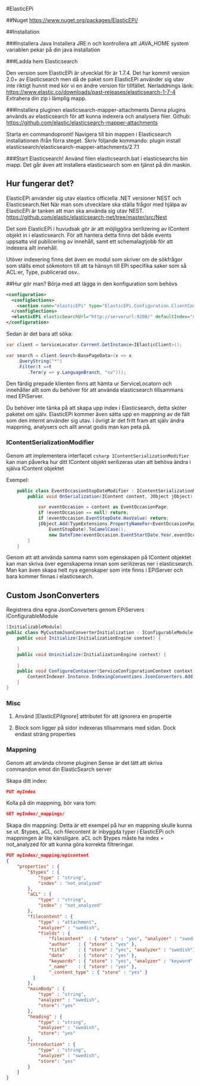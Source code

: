 #ElasticEPi

##Nuget
https://www.nuget.org/packages/ElasticEPi/

##Installation

###Installera Java
Installera JRE:n och kontrollera att JAVA_HOME system variablen pekar på din java installation

###Ladda hem Elasticsearch

Den version som ElasticEPi är utvecklat för är 1.7.4.
Det har kommit version 2.0+ av Elasticsearch men då de paket som ElasticEPi använder sig utav inte riktigt hunnit med kör vi en ändre version för tillfället.
Nerladdnings länk: https://www.elastic.co/downloads/past-releases/elasticsearch-1-7-4
Extrahera din zip i lämplig mapp.

###Installera pluginen elasticsearch-mapper-attachments
Denna plugins används av elasticsearch för att kunna indexera och analysera filer.
Github: https://github.com/elastic/elasticsearch-mapper-attachments

Starta en commandopromt!
Navigera till bin mappen i Elasticsearch installationen ifrån förra steget.
Skriv följande kommando: plugin install elasticsearch/elasticsearch-mapper-attachments/2.7.1

###Start Elasticsearch!
Använd filen elasticsearch.bat i elasticsearchs bin mapp.
Det går även att installera elasticsearch som en tjänst på din maskin.

## Hur fungerar det?
ElasticEPi använder sig utav elastics officiella .NET versioner NEST och Elasticsearch.Net
När man som utvecklare ska ställa frågor med hjälpa av ElasticEPi är tanken att man ska använda sig utav NEST.
https://github.com/elastic/elasticsearch-net/tree/master/src/Nest

Det som ElasticEPi i huvudsak gör är att möjliggöra serilizering av IContent objekt in i elasticsearch.
För att hantera detta finns det både events uppsatta vid publicering av innehåll, samt ett schemalagtjobb för att indexera allt innehåll.

Utöver indexering finns det även en modul som skriver om de sökfrågor som ställs emot sökmotorn till att ta hänsyn till EPi specifika saker som så ACL:er, Type, publicerad osv..

##Hur gör man?
Börja med att lägga in den konfiguration som behövs
```xml
<configuration>
  <configSections>
    <section name="elasticEPi" type="ElasticEPi.Configuration.ClientConfigurationSection, ElasticEPi" />
  </configSections>
  <elasticEPi elasticSearchUrl="http://serverurl:9200/" defaultIndex="dev-MySearchIndex" />
</configuration>
```

Sedan är det bara att söka:

```csharp
var client = ServiceLocator.Current.GetInstance<IElasticClient>();

var search = client.Search<BasePageData>(x => x
	.QueryString("*")
	.Filter(t =>t
		.Term(y => y.LanguageBranch, "sv")));
```

Den färdig prepade klienten finns att hämta ur ServiceLocatorn och innehåller allt som du behöver för att använda elasticsearch tillsammans med EPiServer.

Du behöver inte tänka på att skapa upp index i Elasticsearch, detta sköter paketet om själv. ElasticEPi kommer även sätta upp en mappning av de fält som den internt använder sig utav. i övrigt är det fritt fram att själv ändra mappning, analysers och allt annat godis man kan peta på.


### IContentSerializationModifier

Genom att implementera interfacet ```csharp IContentSerializationModifier ``` kan man påverka hur ditt IContent objekt serilizeras utan att behöva ändra i själva IContent objektet

Exempel:
```csharp
    public class EventOccasionStopDateModifier : IContentSerializationModifier {
        public void OnSerialization(IContent content, JObject jObject) {

            var eventOccasion = content as EventOccasionPage;
            if (eventOccasion == null) return;
            if (eventOccasion.EventStopDate.HasValue) return;
            jObject.Add(TypeExtensions.PropertyNameFor<EventOccasionPage>(x => x.
                EventStopDate).ToCamelCase(), 
                new DateTime(eventOccasion.EventStartDate.Year,eventOccasion.EventStartDate.Month,eventOccasion.EventStartDate.Day).AddDays(1));
        }
    }
``` 

Genom att att använda samma namn som egenskapen på IContent objektet kan man skriva över egenskaperna innan som serilizeras ner i elasticsearch.
Man kan även skapa helt nya egenskaper som inte finns i EPiServer och bara kommer finnas i elasticsearch.

## Custom JsonConverters

Registrera dina egna JsonConverters genom EPiServers IConfigurableModule
```csharp
[InitializableModule]
public class MyCustomJsonConverterInitialization : IConfigurableModule {
    public void Initialize(InitializationEngine context) {

    }
    public void Uninitialize(InitializationEngine context) {
        
    }
    public void ConfigureContainer(ServiceConfigurationContext context) {
        ContentIndexer.Instance.IndexingConventions.JsonConverters.Add(new MyCustomJsonConverter());
    }
}
``` 

### Misc

1. Använd [ElasticEPiIgnore] attributet för att ignorera en propertie

2. Block som ligger på sidor indexeras tillsammans med sidan. Dock endast sträng properties



### Mappning

Genom att använda chrome pluginen Sense är det lätt att skriva commandon emot din ElasticSearch server

Skapa ditt index:
```json
PUT myIndex
```

Kolla på din mappning, bör vara tom:
```json
GET myIndex/_mappings/
```

Skapa din mappning:
Detta är ett exempel på hur en mappning skulle kunna se ut.
$types, aCL, och filecontent är inbyggda typer i ElasticEPi och mappningen är lite känsligare. aCL och $types måste ha index = not_analyzed för att kunna göra korrekta filtreringar.
```json
PUT myIndex/_mapping/epicontent
{
    "properties" : {
		"$types" : {
			"type" : "string",
			"index" : "not_analyzed"
		},
		"aCL" : {
			"type" : "string",
			"index" : "not_analyzed"
		},
		"filecontent" : {
			"type" : "attachment",
            "analyzer" : "swedish",
            "fields" : {
                "filecontent"  : { "store" : "yes", "analyzer" : "swedish"},
                "author"   : { "store" : "yes" },
                "title"    : { "store" : "yes", "analyzer" : "swedish"},
                "date"     : { "store" : "yes" },
                "keywords" : { "store" : "yes", "analyzer" : "keyword" },
                "_name"    : { "store" : "yes" },
                "_content_type" : { "store" : "yes" }
          }
		},
		"mainBody" : {
			"type" : "string",
			"analyzer" : "swedish",
            "store": "yes"
		},
    	"heading" : {
			"type" : "string",
			"analyzer" : "swedish",
            "store": "yes"
		},
        "introduction" : {
			"type" : "string",
			"analyzer" : "swedish",
            "store": "yes"
		}
	}
}
```
